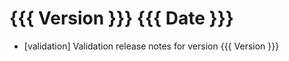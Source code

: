 # {{{ Version }}} {{{ Date }}}

* [validation] Validation release notes for version {{{ Version }}}

